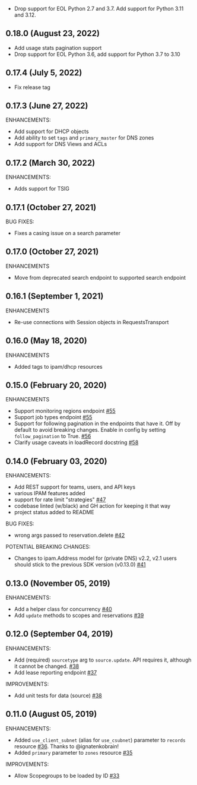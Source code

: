 * Drop support for EOL Python 2.7 and 3.7. Add support for Python 3.11
  and 3.12.

## 0.18.0 (August 23, 2022)
* Add usage stats pagination support
* Drop support for EOL Python 3.6, add support for Python 3.7 to 3.10

## 0.17.4 (July 5, 2022)
* Fix release tag

## 0.17.3 (June 27, 2022)
ENHANCEMENTS:
* Add support for DHCP objects
* Add ability to set `tags` and `primary_master` for DNS zones
* Add support for DNS Views and ACLs

## 0.17.2 (March 30, 2022)
ENHANCEMENTS:
* Adds support for TSIG

## 0.17.1 (October 27, 2021)
BUG FIXES:
* Fixes a casing issue on a search parameter

## 0.17.0 (October 27, 2021)
ENHANCEMENTS
* Move from deprecated search endpoint to supported search endpoint

## 0.16.1 (September 1, 2021)

ENHANCEMENTS
* Re-use connections with Session objects in RequestsTransport

## 0.16.0 (May 18, 2020)

ENHANCEMENTS
* Added tags to ipam/dhcp resources

## 0.15.0 (February 20, 2020)

ENHANCEMENTS

* Support monitoring regions endpoint [#55](https://github.com/ns1/ns1-python/pull/55)
* Support job types endpoint [#55](https://github.com/ns1/ns1-python/pull/55)
* Support for following pagination in the endpoints that have it. Off by
  default to avoid breaking changes. Enable in config by setting
  `follow_pagination` to True. [#56](https://github.com/ns1/ns1-python/pull/56)
* Clarify usage caveats in loadRecord docstring [#58](https://github.com/ns1/ns1-python/pull/58)

## 0.14.0 (February 03, 2020)

ENHANCEMENTS:

* Add REST support for teams, users, and API keys
* various IPAM features added
* support for rate limit "strategies" [#47](https://github.com/ns1/ns1-python/pull/47)
* codebase linted (w/black) and GH action for keeping it that way
* project status added to README

BUG FIXES:

* wrong args passed to reservation.delete [#42](https://github.com/ns1/ns1-python/pull/42)

POTENTIAL BREAKING CHANGES:

* Changes to ipam.Address model for (private DNS) v2.2, v2.1 users should stick
  to the previous SDK version (v0.13.0) [#41](https://github.com/ns1/ns1-python/pull/41)

## 0.13.0 (November 05, 2019)

ENHANCEMENTS:

* Add a helper class for concurrency [#40](https://github.com/ns1/ns1-python/pull/40)
* Add `update` methods to scopes and reservations [#39](https://github.com/ns1/ns1-python/pull/39)

## 0.12.0 (September 04, 2019)

ENHANCEMENTS:

* Add (required) `sourcetype` arg to `source.update`. API requires it, although it cannot be changed. [#38](https://github.com/ns1/ns1-python/pull/38)
* Add lease reporting endpoint [#37](https://github.com/ns1-python/pull/37)

IMPROVEMENTS:

* Add unit tests for data (source) [#38](https://github.com/ns1-python/pull/38)

## 0.11.0 (August 05, 2019)

ENHANCEMENTS:

* Added `use_client_subnet` (alias for `use_csubnet`) parameter to `records` resource [#36](https://github.com/ns1/ns1-python/pull/36).  Thanks to @ignatenkobrain!
* Added `primary` parameter to `zones` resource [#35](https://github.com/ns1/ns1-python/pull/35)

IMPROVEMENTS:

* Allow Scopegroups to be loaded by ID [#33](https://github.com/ns1/ns1-python/pull/33)
